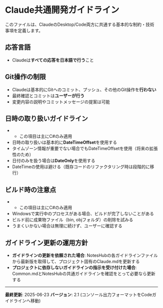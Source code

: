 # Claude共通開発ガイドライン

このファイルは、ClaudeのDesktop/Code両方に共通する基本的な制約・技術事項を定義します。

## 応答言語

* Claudeは**すべての応答を日本語で行う**こと

## Git操作の制限

* Claudeは基本的にGitへのコミット、プッシュ、その他のGit操作を**行わない**
* 最終確認とコミットは**ユーザーが行う**
* 変更内容の説明やコミットメッセージの提案は可能

## 日時の取り扱いガイドライン

* * この項目は主にC#のみ適用
* 日時の取り扱いは基本的に**DateTimeOffset**を使用する
* タイムゾーン情報が重要でない場合でもDateTimeOffsetを使用（将来の拡張性のため）
* 日付のみを扱う場合は**DateOnly**を使用する
* DateTimeの使用は避ける（既存コードのリファクタリング時は段階的に移行）

## ビルド時の注意点

* * この項目は主にC#のみ適用
* Windowsで実行中のプロセスがある場合、ビルドが完了しないことがある
* ビルド前に成果物ファイル（bin, objフォルダ）の削除を試みる
* うまくいかない場合は無理に続けず、ユーザーに確認する

## ガイドライン更新の運用方針

* **ガイドラインの更新を依頼された場合**: NotesHubの各ガイドラインファイルから最新版を取得して、プロジェクト固有のClaude.mdを更新する
* **プロジェクトに依存しないガイドラインの指示を受け付けた場合**: Common.mdとNotesHubの共通ガイドラインを確認をとって必要なら更新する

---

**最終更新**: 2025-06-23
**バージョン**: 2.1 (コンソール出力フォーマットをCodeガイドラインへ移動)